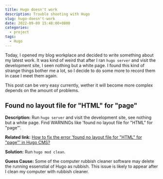 ```yaml
---
title: Hugo doesn't work
description: Trouble shooting with Hugo
slug: hugo-doesn't-work
date: 2022-09-09 15:48:00+0800
categories:
  - project
tags:
  - Hugo
---
```


Today, I opened my blog workplace and decided to write something about my latest work.
It was kind of weird that after I ran `hugo server` and visit the development site,
I seen nothing but a white page. I found this kind of strange things bother me a lot,
so I decide to do some more to record them in case I meet them again.

This post can be very easy currently,
wether it will become more complex depends on the amount of problems.

## Found no layout file for "HTML" for "page"

**Description:** Run `hugo server` and visit the development site, see nothing but a white page.
Find WARNINGs like 'found no layout file for "HTML" for "page"'.

**Related link:** [How to fix the error 'found no layout file for "HTML" for "page"' in Hugo CMS?](https://stackoverflow.com/questions/60269683/how-to-fix-the-error-found-no-layout-file-for-html-for-page-in-hugo-cms)

**Solution:** Run `hugo mod clean`.

**Guess Cause:** Some of the computer rubbish cleaner software may delete the running essenstial of Hugo as rubbish.
This issue is likely to appear after I clean my computer with rubbish cleaner.
